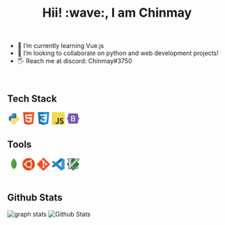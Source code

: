 <div align="center"><h1>Hii! :wave:, I am Chinmay</h1></div>

<br>

-   🌱 I’m currently learning Vue.js
-   💞️ I’m looking to collaborate on python and web development projects!
-   🖐 Reach me at discord: Chinmay#3750

<br>

<div>

<h2>Tech Stack</h2>

<!-- <code><img height="30" src="https://raw.githubusercontent.com/devicons/devicon/master/icons/c/c-original.svg"></code> -->
<code><img height="30" src="https://raw.githubusercontent.com/devicons/devicon/master/icons/python/python-original.svg"></code>
<code><img height="30" src="https://raw.githubusercontent.com/devicons/devicon/master/icons/html5/html5-original.svg"></code>
<code><img height="30" src="https://raw.githubusercontent.com/devicons/devicon/master/icons/css3/css3-original.svg"></code>
<code><img height="30" src="https://raw.githubusercontent.com/devicons/devicon/master/icons/javascript/javascript-original.svg"></code>
<code><img height="30" src="https://raw.githubusercontent.com/devicons/devicon/master/icons/bootstrap/bootstrap-plain.svg"></code>

</div>

<div>
<h2>Tools</h2>
<code><img height="30" src="https://raw.githubusercontent.com/devicons/devicon/master/icons/mongodb/mongodb-original.svg"></code>
<code><img height="30" src="https://raw.githubusercontent.com/devicons/devicon/master/icons/ubuntu/ubuntu-plain.svg"></code>
<code><img height="30" src="https://raw.githubusercontent.com/devicons/devicon/master/icons/git/git-original.svg"></code>
<code><img height="30" src="https://raw.githubusercontent.com/devicons/devicon/master/icons/vscode/vscode-original.svg"></code>
<code><img height="30" src="https://raw.githubusercontent.com/devicons/devicon/master/icons/vim/vim-original.svg"></code>
</div>

<br>
<h2>Github Stats</h2>
<img src="https://github-readme-stats.vercel.app/api?username=singhalchinmay&show_icons=true&hide_border=true&theme=onedark" alt="graph stats">

<img src="https://github-readme-stats.vercel.app/api/top-langs/?username=SinghalChinmay&layout=compact&langs_count=8&theme=onedark" alt="Github Stats" width="500px">

<!---
SinghalChinmay/SinghalChinmay is a ✨ special ✨ repository because its `README.md` (this file) appears on your GitHub profile.
You can click the Preview link to take a look at your changes.
--->
